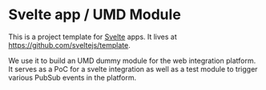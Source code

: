 # Svelte app / UMD Module

This is a project template for [Svelte](https://svelte.dev) apps. It lives at https://github.com/sveltejs/template.

We use it to build an UMD dummy module for the web integration platform. It serves as a PoC for a svelte integration as well as a test module to trigger various PubSub events in the platform.
